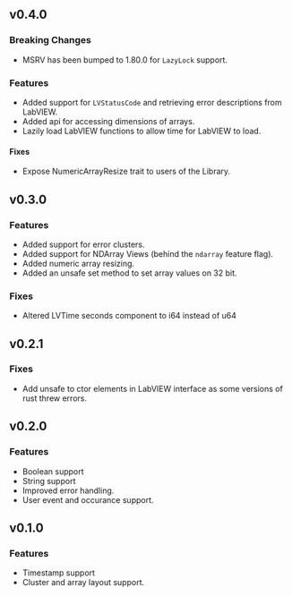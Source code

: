 ## v0.4.0

### Breaking Changes

* MSRV has been bumped to 1.80.0 for `LazyLock` support.

### Features

* Added support for `LVStatusCode` and retrieving error descriptions from LabVIEW.
* Added api for accessing dimensions of arrays.
* Lazily load LabVIEW functions to allow time for LabVIEW to load.

#### Fixes

* Expose NumericArrayResize trait to users of the Library.

## v0.3.0

### Features

* Added support for error clusters.
* Added support for NDArray Views (behind the `ndarray` feature flag).
* Added numeric array resizing.
* Added an unsafe set method to set array values on 32 bit.

### Fixes

* Altered LVTime seconds component to i64 instead of u64

## v0.2.1

### Fixes

* Add unsafe to ctor elements in LabVIEW interface as some versions of rust threw errors.

## v0.2.0

### Features

* Boolean support
* String support
* Improved error handling.
* User event and occurance support.

## v0.1.0

### Features

* Timestamp support
* Cluster and array layout support.